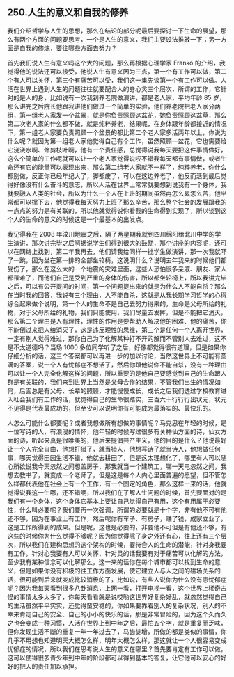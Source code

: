 ## 250.人生的意义和自我的修养
我们介绍哲学与人生的思想，那么在结论的部分呢最后要探讨一下生命的展望，那么有两个方面的问题要思考，一个是人生的意义，我们主要设法推敲一下；另一方面是自我的修炼，要往哪些方面去努力？


首先我们说人生有意义吗这个大的问题，那么再根据心理学家 Franko 的介绍，我觉得他的说法还可以接受，他说人生有意义因为三点，第一个有工作可以做，第二个有人可以关怀，第三个有痛苦可以受，我们这一集先谈第一个有工作可以做。人活在世界上遇到人生的问题往往就要配合人的身心灵三个层次，所谓的工作，它针对的是人的身，比如说有一次我到养老院做演讲，都是老人家，平均年龄 85 岁，那么讲完之后院长他跟我讲他们做过一个简单的实验，他们养老院把老人家分两组，第一组老人家发一个盆景，就是你负责照顾这盆花，她负责照顾这盆草，那么第二次老人家的什么都不做，就是纯粹养老，结果呢，在身体跟年龄都接近的情况下，第一组老人家要负责照顾一个盆景的都比第二个老人家多活两年以上，你说为什么呢？就因为第一组老人家他觉得自己有个工作，虽然照顾一盆花，它也需要给它浇浇水啊、修剪枝叶啊，他有一个责任感，总觉得说我每天要把这件事情做好，这么个简单的工作呢就可以让一个老人家觉得说哎不错我每天都有事情做，或者生命还有它的能量可以表现出来，那么第二组老人家就不一样了，纯粹养老，你什么都别做，反正你已经年纪大了，脚都废了，可以在这边养老了，他反而活到最后觉得好像没有什么奋斗的意志，所以人活在世界上常常就要想到说我有一个身体，我就要融入人类的社会，所以为什么一个人在上班的期间虽然再怎么累怎么苦，他平常都可以撑下去，他觉得我每天努力上班了那么辛苦，那么整个社会的发展跟我的一点点的努力是有关联的，所以他就觉得说你看我的生命得到实现了，所以谈到这个人的生命的意义的时候这是一个最基本的出发点。


我记得我在 2008 年汶川地震之后，隔了两星期我就到四川绵阳给北川中学的学生演讲，那次讲完毕之后啊据说学生们得到很大的鼓励，那个讲座的内容呢，还可以在网络上找到，第二年我再去，他们请我给同样一批学生做演讲，那一次我就吓了一跳，因为坐在第一排的全部坐轮椅，这说明什么？说明去年我来的时候他们都受伤了，那么在这么大的一个地震的灾难里面，这些人恐怕很多亲戚、朋友、家人都罹难了，而他们自己是受到严重的身体的伤害，所以都坐轮椅上，所以我讲完毕之后，可以有公开提问的时间，第一个问题提出来的就是为什么人不能自杀？那么在当时我的回答，我说有三个理由，人不能自杀，这就是从我长期学习哲学的心得综合起来做个说明，第一个人的生命不是自己去努力得来的，生命是父母所给的礼物，对于父母所给的礼物，我们只能使用，我们尽量去发挥，但是不能把它消灭，那么第二个理由是人有理性，理性的作用是要帮助人解决他的困难、他的痛苦，你不能倒过来把人给消灭了，这是违反理性的思维，第三个是任何一个人离开世界，一定有别人觉得难过，那你自己为了化解某种打不开的解而不管别人去难过，这不是不太道德吗？当场 1000 多位同学听了之后，好像都觉得很有道理，但是如果你仔细分析的话，这三个答案都可以再进一步的加以讨论，当然这世界上不可能有圆满的答案，说一个人有忧郁症不想活了，然后你跟他说你不能自杀，没有一种理由可以让一个人完全化解这样的问题，所以重要的是他自己要感觉到自己的生命跟人群是有关联的，我们来到世界上当然是父母合作的结果，不管我们出生的情况如何，后面总是有父母、长辈的照顾，才能慢慢成长，成长之后我们透过学校教育进入社会我们有工作的话，就觉得自己的生命很踏实，三百六十行行行出状元，状元不见得是代表最成功的，但至少可以说明你有可能成为最落实的、最快乐的。


人怎么可能什么都要呢？或者我想做所有想做的事情呢？马克思在年轻的时候，是一位写诗的人，有浪漫的情怀，他年轻的时候写过很多有关神仙方面的诗，仙女方面的诗，听起来真是很唯美的，他后来提倡共产主义，他的目的是什么？他说最好让一个人完全自由，他想打猎了，就当猎人，他想写诗了就当诗人，他想做任何事，哪天觉得田园生活不错，他就去耕田了，但是这太理想化了，哪里有人可以随心所欲说我今天忽然之间想盖房子，那我就当一个建筑工，哪一天电忽然之间，我想去教书了，就变成一个老师了，但是这是每个人内心里面普遍的愿望，但不管怎么样都代表他在社会上有一个工作，有一个固定的角色，那么这样一来的话，他就觉得说我这一生哪，还不错啊，所以我们在了解人生问题的时候，首先要面对的是我们有一个身体，这个身体它基本上要让自己觉得自己有用，这个有用属于必要性，什么叫必要呢？我们要再一次强调，所谓的必要就是十个字，非有他不可有他还不够，因为在事业上有工作，然后呢你有车子、有房子，赚了钱，成家立业了，这是工作所得到的成果。但是呢，这也是必要的，非要他不可但是有他还不够，有这些的时候你为什么觉得不够呢？因为你觉得除了身之外还有心，往上还有三个层次，所以我们在建构思想的这个架构的时候，要符合人的生命的潜能，针对身我要有工作，针对心我要有人可以关怀，针对灵的话我要有对于痛苦可以化解的方法，至少我有某种信念可以化解那么，这一来的话你在每个城市都可以找到生命的意义，但是如果你没有积极的往工作方面发展，使它建立人与人之间的磁场关系的话，很可能到后来就变成比较消极的了，比如说，有些人说你为什么没有患忧郁症呢？因为我每天看到很多八卦消息，上网一看，打开电视一看，这个世界上稀奇古怪的事情太多太多了，你每天看看就是说哎哟这世界好复杂好乱，就忽然觉得自己的生活虽然平平实实，还觉得蛮安稳的，你如果要靠着别人的复杂状况，别人的不幸来肯定自己的安全、自己的小小的快乐的话，那是非常冒险的，因为这个久而久之也会变成一种习惯，人活在世界上到中年之后，最怕五个字，就是重复而乏味，但你发现生活不断的重复一年一年过去了，马齿徒增，所做的都是类似的事情，你几乎不用想也知道明天大概怎么样，明年大概怎么样，那这就让一个人很容易变成忧郁症的情况，所以我们在思考说人生的意义在哪里？首先要肯定有工作可以做，这可以使得很多青少年到中年的阶段都可以得到基本的答复，让它他可以安心的好好的把人的责任加以承担。

